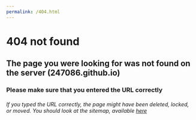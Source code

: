 ```yaml
---
permalink: /404.html
---
```


# 404 not found

## The page you were looking for was not found on the server (247086.github.io)

### Please make sure that you entered the URL correctly



###### If you typed the URL correctly, the page might have been deleted, locked, or moved. You should look at the sitemap, available [here](247086.github.io/software-downloads/sitemap.md)
